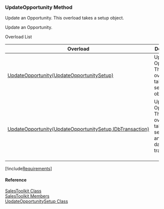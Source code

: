﻿### UpdateOpportunity Method

Update an Opportunity. This overload takes a setup object.

Update an Opportunity.

Overload List

| Overload | Description |
| --- | --- |
| [UpdateOpportunity(UpdateOpportunitySetup)](FChoice.Toolkits.Clarify~FChoice.Toolkits.Clarify.Sales.SalesToolkit~UpdateOpportunity(UpdateOpportunitySetup).md) | Update an Opportunity. This overload takes a setup object.   |
| [UpdateOpportunity(UpdateOpportunitySetup,IDbTransaction)](FChoice.Toolkits.Clarify~FChoice.Toolkits.Clarify.Sales.SalesToolkit~UpdateOpportunity(UpdateOpportunitySetup,IDbTransaction).md) | Update an Opportunity. This overload takes a setup object and a database transaction.   |

[!include[Requirements](../partials/requirements.md)]



#### Reference

[SalesToolkit Class](FChoice.Toolkits.Clarify~FChoice.Toolkits.Clarify.Sales.SalesToolkit.md)  
[SalesToolkit Members](FChoice.Toolkits.Clarify~FChoice.Toolkits.Clarify.Sales.SalesToolkit_members.md)  
[UpdateOpportunitySetup Class](FChoice.Toolkits.Clarify~FChoice.Toolkits.Clarify.Sales.UpdateOpportunitySetup.md)